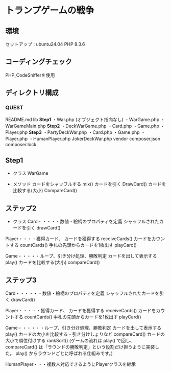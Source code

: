 # トランプゲームの戦争

## 環境
  セットアップ : ubuntu24.04
                PHP 8.3.6

## コーディングチェック
  PHP_CodeSnifferを使用

## ディレクトリ構成
### QUEST
  README.md
    lib
      **Step1**
      ・War.php  (オブジェクト指向なし)
      ・WarGame.php
      ・WarGameMain.php
      **Step2**
      ・DeckWarGame.php
      ・Card.php
      ・Game.php
      ・Player.php
      **Step3**
      ・PartyDeckWar.php
      ・Card.php
      ・Game.php
      ・Player.php
      ・HumanPlayer.php
      JokerDeckWar.php
    vendor
    composer.json
    composer.lock

## Step1
- クラス
  WarGame

- メソッド
  カードをシャッフルする  mix()
  カードを引く           DrawCard()
  カードを比較する(大小)  CompareCard()

## ステップ2
- クラス
Card・・・・・数値・絵柄のプロパティを定義
  シャッフルされたカードを引く    drawCard()

Player・・・・獲得カード、
  カードを獲得する              receiveCards()
  カードをカウントする           countCards()
  手札の先頭からカードを1枚出す   playCard()

Game・・・・・ループ、引き分け処理、勝敗判定
  カードを出して表示する    play()
  カードを比較する(大小) compareCard()

<!-- シャッフル
DrawCard(), countWonCards()
- メソッド

　カードを比較する(大小) compareCard()
  カードを獲得する receiveCards()
  カードをカウントするcountCards()
  カードを引く drawCard()
  手札の先頭からカードを1枚出す　playCard() -->
## ステップ3
Card・・・・・・数値・絵柄のプロパティを定義
  シャッフルされたカードを引く    drawCard()

Player・・・・・獲得カード、
  カードを獲得する              receiveCards()
  カードをカウントする           countCards()
  手札の先頭からカードを1枚出す   playCard()

Game・・・・・・ループ、引き分け処理、勝敗判定
  カードを出して表示する                    play()
  カードの大小を比較する・引き分けしょりなど  compareCard()
  カードの大小で順位付けする                rankSort()
  (ゲームの流れは play() で回し、compareCard() は「ラウンドの勝敗判定」という役割だけ担うように実装した。
  play() からラウンドごとに呼ばれる仕組みです。)

HumanPlayer・・・複数人対応できるようにPlayerクラスを継承
